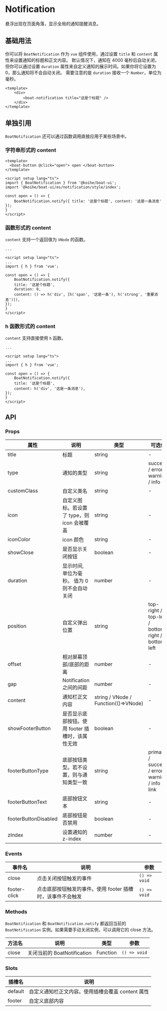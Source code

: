 # Notification

悬浮出现在页面角落，显示全局的通知提醒消息。

## 基础用法

你可以将 `BoatNotification` 作为 `vue` 组件使用，通过设置 `title` 和 `content` 属性来设置通知的标题和正文内容。 默认情况下，通知在 4000 毫秒后自动关闭，但你可以通过设置 `duration` 属性来自定义通知的展示时间。如果你将它设置为 0，那么通知将不会自动关闭。 需要注意的是 `duration` 接收一个 `Number`，单位为毫秒。

```vue
<template>
    <div>
        <boat-notification title="这是个标题" />
    </div>
</template>
```

## 单独引用

`BoatNotification` 还可以通过函数调用直接应用于某些场景中。

### 字符串形式的 content

```vue
<template>
  <boat-button @click="open"> open </boat-button>
</template>

<script setup lang="ts">
import { BoatNotification } from '@koihe/boat-ui';
import '@koihe/boat-ui/es/notification/style/index';

const open = () => {
    BoatNotification.notify({ title: '这是个标题', content: '这是一条消息' });
}
</script>
```

### 函数形式的 content

`content` 支持一个返回值为 `VNode` 的函数。

```vue
... 

<script setup lang="ts">
...
import { h } from 'vue';

const open = () => {
    BoatNotification.notify({
    title: '这是个标题',
    duration: 0,
    content: () => h('div', [h('span', '这是一条'), h('strong', '重要消息')]),
});
}
</script>
```

### h 函数形式的 content

`content` 支持直接使用 `h` 函数。

```vue
...

<script setup lang="ts">
...
import { h } from 'vue';

const open = () => {
    BoatNotification.notify({
    title: '这是个标题',
    content: h('div', '这是一条消息'),
});
}
</script>
```

## API

### Props

| 属性              | 说明                             | 类型 | 可选值           | 默认值        |
| ----------------- | -------------------------------- | --------------- | ------ | ------ |
| title | 标题 | string | - | '' |
| type            | 通知的类型           | string   | success / error / warning / info        | '' |
| customClass | 自定义类名 | string | - | '' |
| icon | 自定义图标。若设置了 type，则 icon 会被覆盖 | string | - | '' |
| iconColor | icon 颜色 | string | - | '' |
| showClose | 是否显示关闭按钮 | boolean | - | true |
| duration | 显示时间, 单位为毫秒。 值为 0 则不会自动关闭 | number | - | 4000 |
| position | 自定义弹出位置 | string | top-right / top-left / bottom-right / bottom-left | top-right |
| offset | 相对屏幕顶部/底部的距离 | number | - | 16 |
| gap | Notification 之间的间距 | number | - | 16 |
| content | 通知栏正文内容 | string / VNode / Function(()=>VNode) | - | '' |
| showFooterButton | 是否显示底部按钮。使用 footer 插槽时，该属性无效 | boolean | - | false |
| footerButtonType | 底部按钮类型。若不设置，则与通知类型一致 | string |  primary / success / error / warning / info / link | '' |
| footerButtonText | 底部按钮文本 | string | - | 'button' |
| footerButtonDisabled | 底部按钮是否禁用 | boolean | - | false |
| zIndex | 设置通知的 z-index | number | - | 9999 |

### Events

| 事件名 | 说明               | 参数                          |
| ------ | ------------------ | ----------------------------- |
| close  | 点击关闭按钮触发的事件 | `() => void` |
| footer-click | 点击底部按钮触发的事件。使用 footer 插槽时，该事件不会触发 | `() => void` |

### Methods

`BoatNotification` 和 `BoatNotification.notify` 都返回当前的 `BoatNotification` 实例。如果需要手动关闭实例，可以调用它的 close 方法。

| 方法名 | 说明               | 类型        | 参数                  |
| ------ | ------------------ | ----------------------------- | ------------------ |
| close  | 关闭当前的 BoatNotification |    Function    |`() => void` |

### Slots

| 插槽名  | 说明           |
| ------- | -------------- |
| default | 自定义通知栏正文内容。使用插槽会覆盖 content 属性 |
| footer | 自定义底部内容 |
